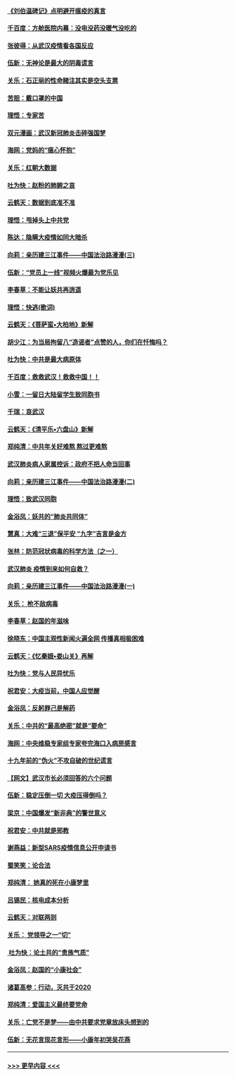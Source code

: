 #### [《刘伯温碑记》点明避开瘟疫的真言](../pages/nsc993/n11852128.md?t=02080322) 
#### [千百度：方舱医院内幕：没电没药没暖气没吃的](../pages/nsc993/n11850211.md?t=02080322) 
#### [张彼得：从武汉疫情看各国反应](../pages/nsc993/n11850102.md?t=02080322) 
#### [伍新：无神论是最大的阴毒谎言](../pages/nsc993/n11846129.md?t=02080322) 
#### [关乐：石正丽的性命赌注其实是空头支票](../pages/nsc993/n11846109.md?t=02080322) 
#### [苦胆：戴口罩的中国](../pages/nsc993/n11845576.md?t=02080322) 
#### [理悟：专家苦](../pages/nsc993/n11845564.md?t=02080322) 
#### [双元漫画：武汉新冠肺炎击碎强国梦](../pages/nsc993/n11843320.md?t=02080322) 
#### [海网：党妈的“瘟心怀抱”](../pages/nsc993/n11840740.md?t=02080322) 
#### [关乐：红朝大数据](../pages/nsc993/n11840675.md?t=02080322) 
#### [吐为快：赵粉的肺腑之哀](../pages/nsc993/n11840618.md?t=02080322) 
#### [云鹤天：数据到底准不准](../pages/nsc993/n11840325.md?t=02080322) 
#### [理悟：甩掉头上中共党](../pages/nsc993/n11838826.md?t=02080322) 
#### [陈达：隐瞒大疫情如同大暗杀](../pages/nsc993/n11838771.md?t=02080322) 
#### [向莉：亲历建三江事件——中国法治路漫漫(三)](../pages/nsc993/n11831825.md?t=02080322) 
#### [伍新：“党员上一线”视频火爆最为党乐见](../pages/nsc993/n11838200.md?t=02080322) 
#### [李春草：不能让妖共再逍遥](../pages/nsc993/n11838102.md?t=02080322) 
#### [理悟：快逃(歌词)](../pages/nsc993/n11838083.md?t=02080322) 
#### [云鹤天：《菩萨蛮▪大柏地》新解](../pages/nsc993/n11838059.md?t=02080322) 
#### [胡少江：为当局拘留八“造谣者”点赞的人，你们在忏悔吗？](../pages/nsc993/n11836801.md?t=02080322) 
#### [吐为快：中共是最大病原体](../pages/nsc993/n11836748.md?t=02080322) 
#### [千百度：救救武汉！救救中国！！](../pages/nsc993/n11836145.md?t=02080322) 
#### [小雪：一留日大陆留学生致同胞书](../pages/nsc993/n11834624.md?t=02080322) 
#### [千瑞：哀武汉](../pages/nsc993/n11833647.md?t=02080322) 
#### [云鹤天：《清平乐▪六盘山》新解](../pages/nsc993/n11833611.md?t=02080322) 
#### [郑纯清：中共年关好难熬 熬过更难熬](../pages/nsc993/n11833489.md?t=02080322) 
#### [武汉肺炎病人家属控诉：政府不把人命当回事](../pages/nsc993/n11833205.md?t=02080322) 
#### [向莉：亲历建三江事件——中国法治路漫漫(二)](../pages/nsc993/n11829102.md?t=02080322) 
#### [理悟：致武汉同胞](../pages/nsc993/n11831522.md?t=02080322) 
#### [金浴凤：妖共的“肺炎共同体”](../pages/nsc993/n11829448.md?t=02080322) 
#### [慧真：大难“三退”保平安 “九字”吉言是金方](../pages/nsc993/n11829501.md?t=02080322) 
#### [张林：防范冠状病毒的科学方法（之一）](../pages/nsc993/n11828618.md?t=02080322) 
#### [武汉肺炎 疫情到来如何自救？](../pages/nsc993/n11827632.md?t=02080322) 
#### [向莉：亲历建三江事件——中国法治路漫漫(一)](../pages/nsc993/n11827190.md?t=02080322) 
#### [关乐： 枪不敌病毒](../pages/nsc993/n11826746.md?t=02080322) 
#### [李春草：赵国的年滋味](../pages/nsc993/n11826321.md?t=02080322) 
#### [徐晓东：中国主观性新闻火遍全网 传播真相极困难](../pages/nsc993/n11826508.md?t=02080322) 
#### [云鹤天：《忆秦娥▪娄山关》再解](../pages/nsc993/n11824682.md?t=02080322) 
#### [吐为快：党与人民异忧乐](../pages/nsc993/n11824660.md?t=02080322) 
#### [祝君安：大疫当前，中国人应觉醒](../pages/nsc993/n11821946.md?t=02080322) 
#### [金浴凤：反躬罪己是解药](../pages/nsc993/n11820280.md?t=02080322) 
#### [关乐：中共的“最高绝密”就是“要命”](../pages/nsc993/n11816946.md?t=02080322) 
#### [海网：中央维稳专家组专家夸完海口入病房感言](../pages/nsc993/n11815138.md?t=02080322) 
#### [十九年前的“伪火”不攻自破的世纪谎言](../pages/nsc993/n11813238.md?t=02080322) 
#### [【网文】武汉市长必须回答的六个问题](../pages/nsc993/n11813848.md?t=02080322) 
#### [伍新：稳定压倒一切 大疫压得倒吗？](../pages/nsc993/n11812634.md?t=02080322) 
#### [梁京：中国爆发“新非典”的警世意义](../pages/nsc993/n11812554.md?t=02080322) 
#### [祝君安：中共就是邪教](../pages/nsc993/n11812431.md?t=02080322) 
#### [谢燕益：新型SARS疫情信息公开申请书](../pages/nsc993/n11808840.md?t=02080322) 
#### [蜀笑笑：论合法](../pages/nsc993/n11808064.md?t=02080322) 
#### [郑纯清： 她真的死在小康梦里](../pages/nsc993/n11806623.md?t=02080322) 
#### [吕锡民：核电成本分析](../pages/nsc993/n11806284.md?t=02080322) 
#### [云鹤天：对联两则](../pages/nsc993/n11805957.md?t=02080322) 
#### [关乐： 党领导之一“切”](../pages/nsc993/n11804505.md?t=02080322) 
#### [ 吐为快：论土共的“贵族气质”](../pages/nsc993/n11804490.md?t=02080322) 
#### [金浴凤：赵国的“小康社会”](../pages/nsc993/n11804452.md?t=02080322) 
#### [诸葛高参：行动，灭共于2020](../pages/nsc993/n11804120.md?t=02080322) 
#### [郑纯清：爱国主义最终要党命](../pages/nsc993/n11802197.md?t=02080322) 
#### [关乐：亡党不是梦——由中共要求党章放床头想到的](../pages/nsc993/n11802156.md?t=02080322) 
#### [伍新：无花言现花言形——小康年初哭吴花燕](../pages/nsc993/n11800044.md?t=02080322) 

----
#### [ >>> 更早内容 <<< ](../indexes/nsc993-earlier.md)
